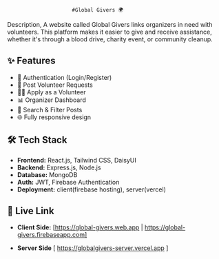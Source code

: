                          #Global Givers 🌍
Description,
             A website called Global Givers links organizers in need with volunteers. This platform makes it easier to give and receive assistance, whether it's through a blood drive, charity event, or community cleanup.

## ✨ Features
- 🔐 Authentication (Login/Register)
- 📝 Post Volunteer Requests
- 🙋‍♂️ Apply as a Volunteer
- 📊 Organizer Dashboard
- 🔎 Search & Filter Posts
- 🌐 Fully responsive design

## 🛠️ Tech Stack
- **Frontend:** React.js, Tailwind CSS, DaisyUI
- **Backend:** Express.js, Node.js
- **Database:** MongoDB
- **Auth:** JWT, Firebase Authentication
- **Deployment:** client(firebase hosting), server(vercel)

## 🔗 Live Link
 
 - **Client Side:** [https://global-givers.web.app | https://global-givers.firebaseapp.com]

 - **Server Side** [ https://globalgivers-server.vercel.app ] 